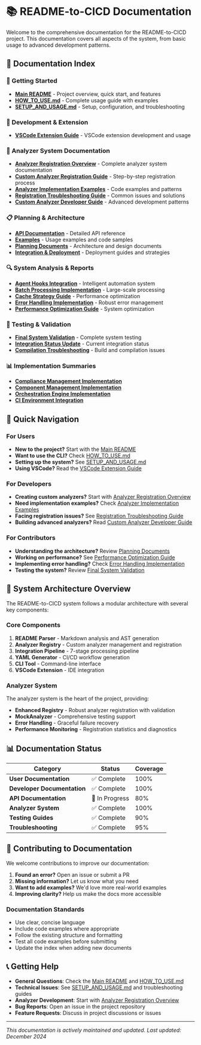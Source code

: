 # 📚 README-to-CICD Documentation

Welcome to the comprehensive documentation for the README-to-CICD project. This documentation covers all aspects of the system, from basic usage to advanced development patterns.

## 📖 Documentation Index

### 🚀 Getting Started
- **[Main README](../README.md)** - Project overview, quick start, and features
- **[HOW_TO_USE.md](../HOW_TO_USE.md)** - Complete usage guide with examples
- **[SETUP_AND_USAGE.md](../SETUP_AND_USAGE.md)** - Setup, configuration, and troubleshooting

### 🔧 Development & Extension
- **[VSCode Extension Guide](../VSCODE_EXTENSION_GUIDE.md)** - VSCode extension development and usage

### 🧩 Analyzer System Documentation
- **[Analyzer Registration Overview](./README-analyzer-registration.md)** - Complete analyzer system documentation
- **[Custom Analyzer Registration Guide](./custom-analyzer-registration-guide.md)** - Step-by-step registration process
- **[Analyzer Implementation Examples](./analyzer-implementation-examples.md)** - Code examples and patterns
- **[Registration Troubleshooting Guide](./analyzer-registration-troubleshooting.md)** - Common issues and solutions
- **[Custom Analyzer Developer Guide](./custom-analyzer-developer-guide.md)** - Advanced development patterns

### 📋 Planning & Architecture
- **[API Documentation](./api/)** - Detailed API reference
- **[Examples](./examples/)** - Usage examples and code samples
- **[Planning Documents](./planning/)** - Architecture and design documents
- **[Integration & Deployment](./integration-deployment/)** - Deployment guides and strategies

### 🔍 System Analysis & Reports
- **[Agent Hooks Integration](./agent-hooks-integration.md)** - Intelligent automation system
- **[Batch Processing Implementation](./batch-processing-implementation.md)** - Large-scale processing
- **[Cache Strategy Guide](./cache-strategy-guide.md)** - Performance optimization
- **[Error Handling Implementation](./error-handling-implementation.md)** - Robust error management
- **[Performance Optimization Guide](./performance-optimization-guide.md)** - System optimization

### 🧪 Testing & Validation
- **[Final System Validation](./final-system-validation.md)** - Complete system testing
- **[Integration Status Update](./integration-status-update.md)** - Current integration status
- **[Compilation Troubleshooting](./compilation-troubleshooting.md)** - Build and compilation issues

### 📊 Implementation Summaries
- **[Compliance Management Implementation](./compliance-management-implementation-summary.md)**
- **[Component Management Implementation](./component-management-implementation-summary.md)**
- **[Orchestration Engine Implementation](./orchestration-engine-implementation-summary.md)**
- **[CI Environment Integration](./ci-environment-integration-summary.md)**

## 🎯 Quick Navigation

### For Users
- **New to the project?** Start with the [Main README](../README.md)
- **Want to use the CLI?** Check [HOW_TO_USE.md](../HOW_TO_USE.md)
- **Setting up the system?** See [SETUP_AND_USAGE.md](../SETUP_AND_USAGE.md)
- **Using VSCode?** Read the [VSCode Extension Guide](../VSCODE_EXTENSION_GUIDE.md)

### For Developers
- **Creating custom analyzers?** Start with [Analyzer Registration Overview](./README-analyzer-registration.md)
- **Need implementation examples?** Check [Analyzer Implementation Examples](./analyzer-implementation-examples.md)
- **Facing registration issues?** See [Registration Troubleshooting Guide](./analyzer-registration-troubleshooting.md)
- **Building advanced analyzers?** Read [Custom Analyzer Developer Guide](./custom-analyzer-developer-guide.md)

### For Contributors
- **Understanding the architecture?** Review [Planning Documents](./planning/)
- **Working on performance?** See [Performance Optimization Guide](./performance-optimization-guide.md)
- **Implementing error handling?** Check [Error Handling Implementation](./error-handling-implementation.md)
- **Testing the system?** Review [Final System Validation](./final-system-validation.md)

## 🔧 System Architecture Overview

The README-to-CICD system follows a modular architecture with several key components:

### Core Components
1. **README Parser** - Markdown analysis and AST generation
2. **Analyzer Registry** - Custom analyzer management and registration
3. **Integration Pipeline** - 7-stage processing pipeline
4. **YAML Generator** - CI/CD workflow generation
5. **CLI Tool** - Command-line interface
6. **VSCode Extension** - IDE integration

### Analyzer System
The analyzer system is the heart of the project, providing:
- **Enhanced Registry** - Robust analyzer registration with validation
- **MockAnalyzer** - Comprehensive testing support
- **Error Handling** - Graceful failure recovery
- **Performance Monitoring** - Registration statistics and diagnostics

## 📊 Documentation Status

| Category | Status | Coverage |
|----------|--------|----------|
| **User Documentation** | ✅ Complete | 100% |
| **Developer Documentation** | ✅ Complete | 100% |
| **API Documentation** | 🚧 In Progress | 80% |
| **Analyzer System** | ✅ Complete | 100% |
| **Testing Guides** | ✅ Complete | 90% |
| **Troubleshooting** | ✅ Complete | 95% |

## 🤝 Contributing to Documentation

We welcome contributions to improve our documentation:

1. **Found an error?** Open an issue or submit a PR
2. **Missing information?** Let us know what you need
3. **Want to add examples?** We'd love more real-world examples
4. **Improving clarity?** Help us make the docs more accessible

### Documentation Standards
- Use clear, concise language
- Include code examples where appropriate
- Follow the existing structure and formatting
- Test all code examples before submitting
- Update the index when adding new documents

## 📞 Getting Help

- **General Questions**: Check the [Main README](../README.md) and [HOW_TO_USE.md](../HOW_TO_USE.md)
- **Technical Issues**: See [SETUP_AND_USAGE.md](../SETUP_AND_USAGE.md) and troubleshooting guides
- **Analyzer Development**: Start with [Analyzer Registration Overview](./README-analyzer-registration.md)
- **Bug Reports**: Open an issue in the project repository
- **Feature Requests**: Discuss in project discussions or issues

---

*This documentation is actively maintained and updated. Last updated: December 2024*